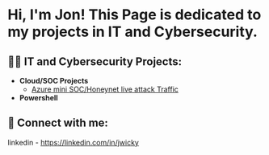 <h1>Hi, I'm Jon! This Page is dedicated to my projects in IT and Cybersecurity.</h1>

<h2>👨‍💻 IT and Cybersecurity Projects:</h2>

- <b>Cloud/SOC Projects</b>
  - [Azure mini SOC/Honeynet live attack Traffic](https://github.com/jwinn91/Cloud_Projects)
- <b>Powershell</b>



<h2> 🤳 Connect with me:</h2>

linkedin - https://linkedin.com/in/jwicky

